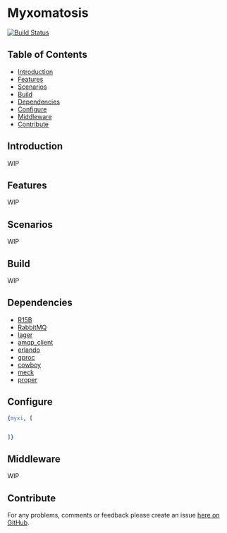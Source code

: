 Myxomatosis
===========

[![Build Status](https://secure.travis-ci.org/brendanhay/myxi.png)](http://travis-ci.org/brendanhay/myxi)

Table of Contents
-----------------

* [Introduction](#introduction)
* [Features](#features)
* [Scenarios](#scenarios)
* [Build](#build)
* [Dependencies](#dependencies)
* [Configure](#configure)
* [Middleware](#middleware)
* [Contribute](#contribute)


<a name="introduction" />

Introduction
------------

WIP


<a name="features" />

Features
------------

WIP


<a name="scenarios" />

Scenarios
------------

WIP


<a name="build" />

Build
------------

WIP


<a name="dependencies" />

Dependencies
------------

* [R15B](erlang.org)
* [RabbitMQ](rabbitmq.com)
* [lager](github.com/basho/lager)
* [amqp_client](github.com/rabbitmq/rabbitmq-erlang-client)
* [erlando](github.com/rabbitmq/erlando)
* [gproc](github.com/esl/gproc)
* [cowboy](github.com/extend/cowboy)
* [meck](github.com/eproxus/meck)
* [proper](github.com/manopapad/proper)


<a name="configure" />

Configure
------------

```erlang
{myxi, [


]}
```


<a name="middleware" />

Middleware
------------

WIP


<a name="contribute" />

Contribute
------------

For any problems, comments or feedback please create an issue [here on GitHub](github.com/brendanhay/myxi/issues).




